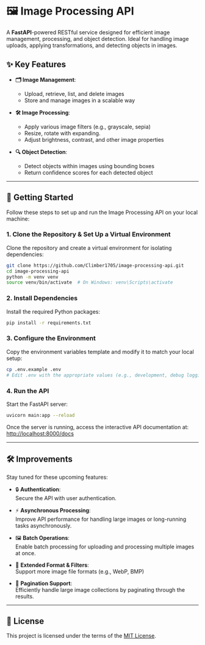 
# 🖼️ Image Processing API

A **FastAPI**-powered RESTful service designed for efficient image management, processing, and object detection. Ideal for handling image uploads, applying transformations, and detecting objects in images.

## ✨ Key Features

- **🗂️ Image Management**:  
  - Upload, retrieve, list, and delete images  
  - Store and manage images in a scalable way

- **🛠️ Image Processing**:  
  - Apply various image filters (e.g., grayscale, sepia)  
  - Resize, rotate with expanding. 
  - Adjust brightness, contrast, and other image properties

- **🔍 Object Detection**:  
  - Detect objects within images using bounding boxes  
  - Return confidence scores for each detected object

---

## 🚀 Getting Started

Follow these steps to set up and run the Image Processing API on your local machine:

### 1. Clone the Repository & Set Up a Virtual Environment

Clone the repository and create a virtual environment for isolating dependencies:

```bash
git clone https://github.com/Climber1705/image-processing-api.git
cd image-processing-api
python -m venv venv
source venv/bin/activate  # On Windows: venv\Scripts\activate
```

### 2. Install Dependencies

Install the required Python packages:

```bash
pip install -r requirements.txt
```

### 3. Configure the Environment

Copy the environment variables template and modify it to match your local setup:

```bash
cp .env.example .env
# Edit .env with the appropriate values (e.g., development, debug logging)
```

### 4. Run the API

Start the FastAPI server:

```bash
uvicorn main:app --reload
```

Once the server is running, access the interactive API documentation at:  
[http://localhost:8000/docs](http://localhost:8000/docs)

---

## 🛠️ Improvements

Stay tuned for these upcoming features:

- 🔒 **Authentication**:  
  Secure the API with user authentication.

- ⚡ **Asynchronous Processing**:  
  Improve API performance for handling large images or long-running tasks asynchronously.

- 🖼️ **Batch Operations**:  
  Enable batch processing for uploading and processing multiple images at once.

- 🎨 **Extended Format & Filters**:  
  Support more image file formats (e.g., WebP, BMP)

- 📄 **Pagination Support**:  
  Efficiently handle large image collections by paginating through the results.

---

## 📄 License

This project is licensed under the terms of the [MIT License](https://github.com/Climber1705/image-processing-api/blob/main/LICENSE).

